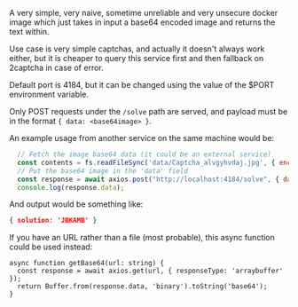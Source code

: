 A very simple, very naive, sometime unreliable and very unsecure docker image which just takes in input a base64 encoded image and returns the text within.

Use case is very simple captchas, and actually it doesn't always work either, but it is cheaper to query this service first and then fallback on 2captcha in case of error.

Default port is 4184, but it can be changed using the value of the $PORT environment variable.

Only POST requests under the `/solve` path are served, and payload must be in the format `{ data: <base64image> }`. 

An example usage from another service on the same machine would be:
```javascript
  // Fetch the image base64 data (it could be an external service)
  const contents = fs.readFileSync('data/Captcha_alvgyhvdaj.jpg', { encoding: 'base64' });
  // Put the base64 image in the 'data' field 
  const response = await axios.post("http://localhost:4184/solve", { data: contents }))
  console.log(response.data);
```

And output would be something like:
```json
{ solution: 'JBKAMB' }
```

If you have an URL rather than a file (most probable), this async function could be used instead:
```
async function getBase64(url: string) {
  const response = await axios.get(url, { responseType: 'arraybuffer' });
  return Buffer.from(response.data, 'binary').toString('base64');
}
```